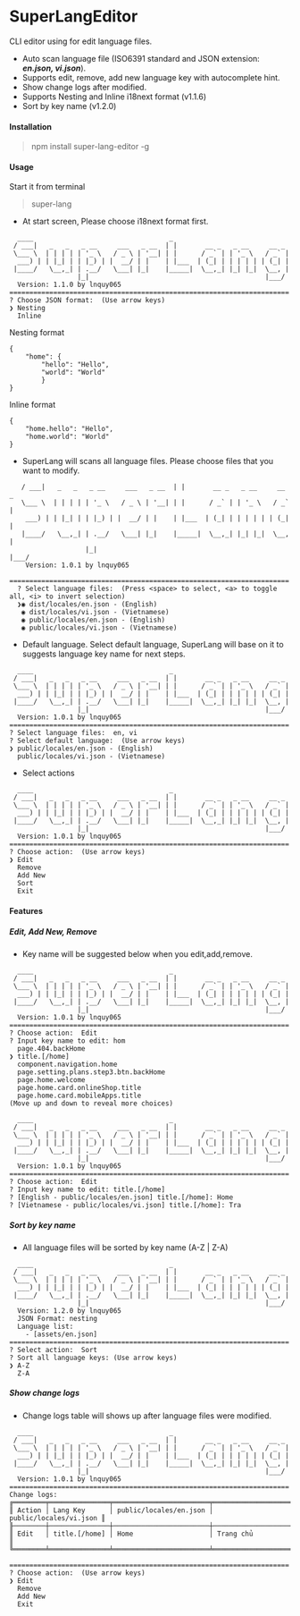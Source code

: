 # SuperLangEditor
CLI editor using for edit language files.
 - Auto scan language file (ISO6391 standard and JSON extension: _**en.json, vi.json**_).
 - Supports edit, remove, add new language key with autocomplete hint.
 - Show change logs after modified.
 - Supports Nesting and Inline i18next format (v1.1.6)
 - Sort by key name (v1.2.0)
#### Installation
> npm install super-lang-editor -g

#### Usage
Start it from terminal
> super-lang

- At start screen, Please choose i18next format first.

```$xslt
  ____                                  _                             
 / ___|   _   _   _ __     ___   _ __  | |       __ _   _ __     __ _ 
 \___ \  | | | | | '_ \   / _ \ | '__| | |      / _` | | '_ \   / _` |
  ___) | | |_| | | |_) | |  __/ | |    | |___  | (_| | | | | | | (_| |
 |____/   \__,_| | .__/   \___| |_|    |_____|  \__,_| |_| |_|  \__, |
                 |_|                                            |___/ 
  Version: 1.1.0 by lnquy065
======================================================================
? Choose JSON format:  (Use arrow keys)
❯ Nesting 
  Inline
```

Nesting format
```$xslt
{
    "home": {
        "hello": "Hello",
        "world": "World"
        }
}
```

Inline format
```$xslt
{
    "home.hello": "Hello",
    "home.world": "World"
}
```


- SuperLang will scans all language files. Please choose files that you want to modify.

```   ____                                  _                             
   / ___|   _   _   _ __     ___   _ __  | |       __ _   _ __     __ _ 
   \___ \  | | | | | '_ \   / _ \ | '__| | |      / _` | | '_ \   / _` |
    ___) | | |_| | | |_) | |  __/ | |    | |___  | (_| | | | | | | (_| |
   |____/   \__,_| | .__/   \___| |_|    |_____|  \__,_| |_| |_|  \__, |
                   |_|                                            |___/ 
    Version: 1.0.1 by lnquy065
  ======================================================================
  ? Select language files:  (Press <space> to select, <a> to toggle all, <i> to invert selection)
  ❯◉ dist/locales/en.json - (English)
   ◉ dist/locales/vi.json - (Vietnamese)
   ◉ public/locales/en.json - (English)
   ◉ public/locales/vi.json - (Vietnamese)
```


- Default language. Select default language, SuperLang will base on it to suggests language key name for next steps.

```$xslt
  ____                                  _                             
 / ___|   _   _   _ __     ___   _ __  | |       __ _   _ __     __ _ 
 \___ \  | | | | | '_ \   / _ \ | '__| | |      / _` | | '_ \   / _` |
  ___) | | |_| | | |_) | |  __/ | |    | |___  | (_| | | | | | | (_| |
 |____/   \__,_| | .__/   \___| |_|    |_____|  \__,_| |_| |_|  \__, |
                 |_|                                            |___/ 
  Version: 1.0.1 by lnquy065
======================================================================
? Select language files:  en, vi
? Select default language:  (Use arrow keys)
❯ public/locales/en.json - (English) 
  public/locales/vi.json - (Vietnamese) 
```

- Select actions

```$xslt
  ____                                  _                             
 / ___|   _   _   _ __     ___   _ __  | |       __ _   _ __     __ _ 
 \___ \  | | | | | '_ \   / _ \ | '__| | |      / _` | | '_ \   / _` |
  ___) | | |_| | | |_) | |  __/ | |    | |___  | (_| | | | | | | (_| |
 |____/   \__,_| | .__/   \___| |_|    |_____|  \__,_| |_| |_|  \__, |
                 |_|                                            |___/ 
  Version: 1.0.1 by lnquy065
======================================================================
? Choose action:  (Use arrow keys)
❯ Edit 
  Remove 
  Add New 
  Sort
  Exit 
```
#### Features
##### Edit, Add New, Remove
- Key name will be suggested below when you edit,add,remove.

```$xslt
  ____                                  _                             
 / ___|   _   _   _ __     ___   _ __  | |       __ _   _ __     __ _ 
 \___ \  | | | | | '_ \   / _ \ | '__| | |      / _` | | '_ \   / _` |
  ___) | | |_| | | |_) | |  __/ | |    | |___  | (_| | | | | | | (_| |
 |____/   \__,_| | .__/   \___| |_|    |_____|  \__,_| |_| |_|  \__, |
                 |_|                                            |___/ 
  Version: 1.0.1 by lnquy065
======================================================================
? Choose action:  Edit
? Input key name to edit: hom
  page.404.backHome 
❯ title.[/home] 
  component.navigation.home 
  page.setting.plans.step3.btn.backHome 
  page.home.welcome 
  page.home.card.onlineShop.title 
  page.home.card.mobileApps.title 
(Move up and down to reveal more choices)
```
```
  ____                                  _                             
 / ___|   _   _   _ __     ___   _ __  | |       __ _   _ __     __ _ 
 \___ \  | | | | | '_ \   / _ \ | '__| | |      / _` | | '_ \   / _` |
  ___) | | |_| | | |_) | |  __/ | |    | |___  | (_| | | | | | | (_| |
 |____/   \__,_| | .__/   \___| |_|    |_____|  \__,_| |_| |_|  \__, |
                 |_|                                            |___/ 
  Version: 1.0.1 by lnquy065
======================================================================
? Choose action:  Edit
? Input key name to edit: title.[/home]
? [English - public/locales/en.json] title.[/home]: Home
? [Vietnamese - public/locales/vi.json] title.[/home]: Tra
```
##### Sort by key name
- All language files will be sorted by key name (A-Z | Z-A)
```
  ____                                  _                             
 / ___|   _   _   _ __     ___   _ __  | |       __ _   _ __     __ _ 
 \___ \  | | | | | '_ \   / _ \ | '__| | |      / _` | | '_ \   / _` |
  ___) | | |_| | | |_) | |  __/ | |    | |___  | (_| | | | | | | (_| |
 |____/   \__,_| | .__/   \___| |_|    |_____|  \__,_| |_| |_|  \__, |
                 |_|                                            |___/ 
  Version: 1.2.0 by lnquy065
  JSON Format: nesting
  Language list: 
    - [assets/en.json]
======================================================================
? Select action:  Sort
? Sort all language keys: (Use arrow keys)
❯ A-Z 
  Z-A 
```
##### Show change logs
- Change logs table will shows up after language files were modified.

```$xslt
  ____                                  _                             
 / ___|   _   _   _ __     ___   _ __  | |       __ _   _ __     __ _ 
 \___ \  | | | | | '_ \   / _ \ | '__| | |      / _` | | '_ \   / _` |
  ___) | | |_| | | |_) | |  __/ | |    | |___  | (_| | | | | | | (_| |
 |____/   \__,_| | .__/   \___| |_|    |_____|  \__,_| |_| |_|  \__, |
                 |_|                                            |___/ 
  Version: 1.0.1 by lnquy065
======================================================================
Change logs: 
╔════════╤═══════════════╤════════════════════════╤════════════════════════╗
║ Action │ Lang Key      │ public/locales/en.json │ public/locales/vi.json ║
╟────────┼───────────────┼────────────────────────┼────────────────────────╢
║ Edit   │ title.[/home] │ Home                   │ Trang chủ              ║
╚════════╧═══════════════╧════════════════════════╧════════════════════════╝

======================================================================
? Choose action:  (Use arrow keys)
❯ Edit 
  Remove 
  Add New 
  Exit 
```
